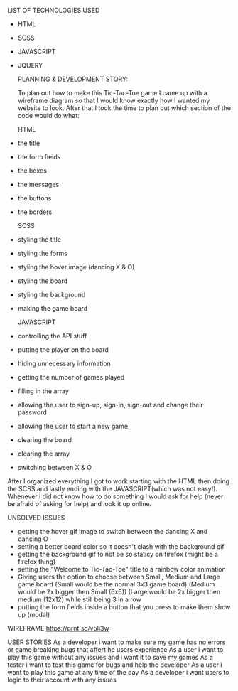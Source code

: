 LIST OF TECHNOLOGIES USED
* HTML
* SCSS
* JAVASCRIPT
* JQUERY


  PLANNING & DEVELOPMENT STORY: 
  
  To plan out how to make this Tic-Tac-Toe game I came up with a wireframe diagram so that I would know exactly how I      wanted my website to look. After that I took the time to plan out which section of the code would do what:
  
  HTML
* the title
* the form fields
* the boxes
* the messages
* the buttons
* the borders

  SCSS
* styling the title
* styling the forms 
* styling the hover image (dancing X & O)
* styling the board 
* styling the background
* making the game board

  JAVASCRIPT
* controlling the API stuff
* putting the player on the board
* hiding unnecessary information
* getting the number of games played
* filling in the array
* allowing the user to sign-up, sign-in, sign-out and change their password
* allowing the user to start a new game
* clearing the board
* clearing the array
* switching between X & O

After I organized everything I got to work starting with the HTML then doing the SCSS and lastly ending with the JAVASCRIPT(which was not easy!). Whenever i did not know how to do something I would ask for help (never be afraid of asking for help) and look it up online.

  UNSOLVED ISSUES
  * getting the hover gif image to switch between the dancing X and dancing O
  * setting a better board color so it doesn't clash with the background gif
  * getting the background gif to not be so staticy on firefox (might be a firefox thing)
  * setting the "Welcome to Tic-Tac-Toe" title to a rainbow color animation
  * Giving users the option to choose between Small, Medium and Large game board
    (Small would be the normal 3x3 game board)
    (Medium would be 2x bigger then Small (6x6))
    (Large would be 2x bigger then medium (12x12)
    while still being 3 in a row
  * putting the form fields inside a button that you press to make them show up (modal)
  
  WIREFRAME
  https://prnt.sc/v5li3w
  
  USER STORIES
  As a developer i want to make sure my game has no errors or game breaking bugs that affert he users experience
  As a user i want to play this game without any issues and i want it to save my games
  As a tester i want to test this game for bugs and help the developer
  As a user i want to play this game at any time of the day
  As a developer i want users to login to their account with any issues
  
